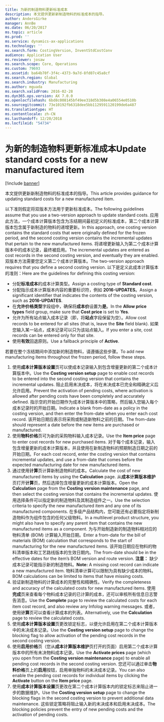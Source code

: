 ```yaml
---
title: 为新的制造物料更新标准成本
description: 本文提供更新新制造物料的标准成本的指导。
author: AndersGirke
manager: AnnBe
ms.date: 06/20/2017
ms.topic: article
ms.prod: ''
ms.service: dynamics-ax-applications
ms.technology: ''
ms.search.form: CostingVersion, InventStdCostConv
audience: Application User
ms.reviewer: josaw
ms.search.scope: Core, Operations
ms.custom: 79693
ms.assetid: ba64b70f-3f4c-4373-9a7d-8fd07c45a8cf
ms.search.region: Global
ms.search.industry: Manufacturing
ms.author: mguada
ms.search.validFrom: 2016-02-28
ms.dyn365.ops.version: AX 7.0.0
ms.openlocfilehash: 6bd8c008145bf49ee318d5b308e4a06554e0510b
ms.sourcegitcommit: 73e10192fb6318dee5bb1129591120199de6a487
ms.translationtype: HT
ms.contentlocale: zh-CN
ms.lasthandoff: 12/20/2018
ms.locfileid: "54734"
---
```

# <a name="update-standard-costs-for-a-new-manufactured-item"></a><span data-ttu-id="0ddda-103">为新的制造物料更新标准成本</span><span class="sxs-lookup"><span data-stu-id="0ddda-103">Update standard costs for a new manufactured item</span></span>

[!include [banner](../includes/banner.md)]

<span data-ttu-id="0ddda-104">本文提供更新新制造物料的标准成本的指导。</span><span class="sxs-lookup"><span data-stu-id="0ddda-104">This article provides guidance for updating standard costs for a new manufactured item.</span></span> 

<span data-ttu-id="0ddda-105">以下准则假定将双版本方法用于更新标准成本。</span><span class="sxs-lookup"><span data-stu-id="0ddda-105">The following guidelines assume that you use a two-version approach to update standard costs.</span></span> <span data-ttu-id="0ddda-106">应用此方法，一个成本计算版本包含为冻结期间最初定义的标准成本，第二个成本计算版本包含属于新制造的物料的递增更新。</span><span class="sxs-lookup"><span data-stu-id="0ddda-106">In this approach, one costing version contains the standard costs that were originally defined for the frozen period, and the second costing version contains the incremental updates that pertain to the new manufactured items.</span></span> <span data-ttu-id="0ddda-107">将递增更新输入为第二个成本计算版本中的成本记录，最终被启用。</span><span class="sxs-lookup"><span data-stu-id="0ddda-107">The incremental updates are entered as cost records in the second costing version, and eventually they are enabled.</span></span> <span data-ttu-id="0ddda-108">双版本方法需要您定义第二个成本计算版本。</span><span class="sxs-lookup"><span data-stu-id="0ddda-108">The two-version approach requires that you define a second costing version.</span></span> <span data-ttu-id="0ddda-109">以下是定义此成本计算版本的准则：</span><span class="sxs-lookup"><span data-stu-id="0ddda-109">Here are the guidelines for defining this costing version:</span></span>

-   <span data-ttu-id="0ddda-110">分配**标准成本**的成本计算类型。</span><span class="sxs-lookup"><span data-stu-id="0ddda-110">Assign a costing type of **Standard cost**.</span></span>
-   <span data-ttu-id="0ddda-111">分配指示成本计算版本内容的重要标识符，例如 **2016-UPDATES**。</span><span class="sxs-lookup"><span data-stu-id="0ddda-111">Assign a significant identifier that indicates the contents of the costing version, such as **2016-UPDATES**.</span></span>
-   <span data-ttu-id="0ddda-112">在**允许价格类型**字段组中，确保将**成本价**设置为**是**。</span><span class="sxs-lookup"><span data-stu-id="0ddda-112">In the **Allow price types** field group, make sure that **Cost price** is set to **Yes**.</span></span>
-   <span data-ttu-id="0ddda-113">允许为所有站点输入成本记录（即，将**站点**字段保留为空）。</span><span class="sxs-lookup"><span data-stu-id="0ddda-113">Allow cost records to be entered for all sites (that is, leave the **Site** field blank).</span></span> <span data-ttu-id="0ddda-114">如果您输入某一站点，成本记录可以只为该站点输入。</span><span class="sxs-lookup"><span data-stu-id="0ddda-114">If you enter a site, cost records can be entered only for that site.</span></span>
-   <span data-ttu-id="0ddda-115">使用**有效**回退原则。</span><span class="sxs-lookup"><span data-stu-id="0ddda-115">Use a fallback principle of **Active**.</span></span>

<span data-ttu-id="0ddda-116">若要在整个冻结期间中添加新的制造物料，请遵循这些步骤。</span><span class="sxs-lookup"><span data-stu-id="0ddda-116">To add new manufacturing items throughout the frozen period, follow these steps.</span></span>

1.  <span data-ttu-id="0ddda-117">使用**成本计算版本设置**页可以使成本记录输入到包含增量更新的第二个成本计算版本中。</span><span class="sxs-lookup"><span data-stu-id="0ddda-117">Use the **Costing version setup** page to enable cost records to be entered into the second costing version that contains the incremental updates.</span></span> <span data-ttu-id="0ddda-118">阻止启用未决成本，将在未决成本已完全和精确定义后允许启用。</span><span class="sxs-lookup"><span data-stu-id="0ddda-118">Prevent the activation of pending costs, where activation is allowed after pending costs have been completely and accurately defined.</span></span> <span data-ttu-id="0ddda-119">指示空的开始日期作为成本计算版本中的策略，然后输入您输入每个成本记录时的开始日期。</span><span class="sxs-lookup"><span data-stu-id="0ddda-119">Indicate a blank from-date as a policy in the costing version, and then enter the from-date when you enter each cost record.</span></span> <span data-ttu-id="0ddda-120">该开始日期应表示将采购或制造新物料之前的日期。</span><span class="sxs-lookup"><span data-stu-id="0ddda-120">The from-date should represent a date before the new items are purchased or manufactured.</span></span>
2.  <span data-ttu-id="0ddda-121">使用**物料价格**页可为新的采购物料输入成本记录。</span><span class="sxs-lookup"><span data-stu-id="0ddda-121">Use the **Item price** page to enter cost records for new purchased items.</span></span> <span data-ttu-id="0ddda-122">对于每个成本记录，输入包含增量更新的成本计算版本，并且使用在新制造物料的预期制造日期之前的开始日期。</span><span class="sxs-lookup"><span data-stu-id="0ddda-122">For each cost record, enter the costing version that contains incremental updates, and use a from-date that comes before the expected manufacturing date for new manufactured items.</span></span>
3.  <span data-ttu-id="0ddda-123">通过使用**计算**页计算新制造物料的成本。</span><span class="sxs-lookup"><span data-stu-id="0ddda-123">Calculate the cost of new manufactured items by using the **Calculation** page.</span></span> <span data-ttu-id="0ddda-124">从**成本计算版本维护**页打开**计算**页，然后选择包含增量更新的成本计算版本。</span><span class="sxs-lookup"><span data-stu-id="0ddda-124">Open the **Calculation** page from the **Costing version maintenance** page, and then select the costing version that contains the incremental updates.</span></span> <span data-ttu-id="0ddda-125">使用选择条件可以指定新的制造物料及其制造组件之一。</span><span class="sxs-lookup"><span data-stu-id="0ddda-125">Use the selection criteria to specify the new manufactured item and any one of its manufactured components.</span></span> <span data-ttu-id="0ddda-126">在多级产品结构内，您可能还有必要指定将新制造物料作为组件包含的任何父级物料。</span><span class="sxs-lookup"><span data-stu-id="0ddda-126">In a multilevel product structure, you might also have to specify any parent item that contains the new manufactured items as a component.</span></span> <span data-ttu-id="0ddda-127">为与开始制造新的制造物料相对应的物料清单 (BOM) 计算输入开始日期。</span><span class="sxs-lookup"><span data-stu-id="0ddda-127">Enter a from-date for the bill of materials (BOM) calculation that corresponds to the start of manufacturing for the new manufactured items.</span></span> <span data-ttu-id="0ddda-128">该开始日期应在物料的物料清单版本和工艺路线版本的生效日期内。</span><span class="sxs-lookup"><span data-stu-id="0ddda-128">The from-date should be in the effective dates for the item’s BOM version and route version.</span></span> <span data-ttu-id="0ddda-129">**注意：** 缺少成本记录可能指示新的制造物料。</span><span class="sxs-lookup"><span data-stu-id="0ddda-129">**Note:** A missing cost record can indicate a new manufactured item.</span></span> <span data-ttu-id="0ddda-130">物料清单计算可以限制为具有缺少成本的物料。</span><span class="sxs-lookup"><span data-stu-id="0ddda-130">BOM calculations can be limited to items that have missing costs.</span></span>
4.  <span data-ttu-id="0ddda-131">验证新制造物料的计算成本的完整性和精确性。</span><span class="sxs-lookup"><span data-stu-id="0ddda-131">Verify the completeness and accuracy of the calculated costs for new manufactured items.</span></span> <span data-ttu-id="0ddda-132">使用**完成**页来查看每个物料成本记录的已计算的成本，还可以审核所有信息日志警告消息。</span><span class="sxs-lookup"><span data-stu-id="0ddda-132">Use the **Complete** page to review the calculated costs for each item cost record, and also review any Infolog warning messages.</span></span> <span data-ttu-id="0ddda-133">或者，使用**计算**页可以查看计算成本的列表。</span><span class="sxs-lookup"><span data-stu-id="0ddda-133">Alternatively, use the **Calculation** page to review the calculated costs.</span></span>
5.  <span data-ttu-id="0ddda-134">使用**成本计算版本设置**页更改锁定标志，以便允许启用在第二个成本计算版本中的未决成本记录。</span><span class="sxs-lookup"><span data-stu-id="0ddda-134">Use the **Costing version setup** page to change the blocking flag to allow activation of the pending cost records in the second costing version.</span></span>
6.  <span data-ttu-id="0ddda-135">使用**启用价格**页（您从**成本计算版本维护**页打开的页面）启用第二个成本计算版本中的所有未决物料成本记录。</span><span class="sxs-lookup"><span data-stu-id="0ddda-135">Use the **Activate prices** page (which you open from the **Costing version maintenance** page) to enable all pending cost records in the second costing version.</span></span> <span data-ttu-id="0ddda-136">您还可以通过单击**物料价格**页上的**启用**按钮，启用单独物料的未决成本记录。</span><span class="sxs-lookup"><span data-stu-id="0ddda-136">You can also enable the pending cost records for individual items by clicking the **Activate** button on the **Item price** page.</span></span>
7.  <span data-ttu-id="0ddda-137">使用**成本计算版本设置**页更改在第二个成本计算版本内的锁定标志来阻止进一步的数据维护。</span><span class="sxs-lookup"><span data-stu-id="0ddda-137">Use the **Costing version setup** page to change the blocking flags in the second costing version to prevent additional data maintenance.</span></span> <span data-ttu-id="0ddda-138">这些锁定策略将阻止输入新的未决成本和启用未决成本。</span><span class="sxs-lookup"><span data-stu-id="0ddda-138">The blocking policies prevent the entry of new pending costs and the activation of pending costs.</span></span>




